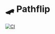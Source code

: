 # 🛹 Pathflip

[![CI](https://github.com/jonahsnider/pathflip/actions/workflows/ci.yml/badge.svg?branch=main)](https://github.com/jonahsnider/pathflip/actions/workflows/ci.yml)

<!-- TODO: After season concludes, include a project description here and the `demo.gif` file. -->
